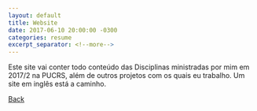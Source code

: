 ```yaml
---
layout: default
title: Website
date: 2017-06-10 20:00:00 -0300
categories: resume
excerpt_separator: <!--more-->
---
```

Este site vai conter todo conteúdo das Disciplinas ministradas por mim em 2017/2 na PUCRS, além de outros projetos com os quais eu trabalho. Um site em inglês está a caminho.
<!--more-->

[Back]({{site.url}})
